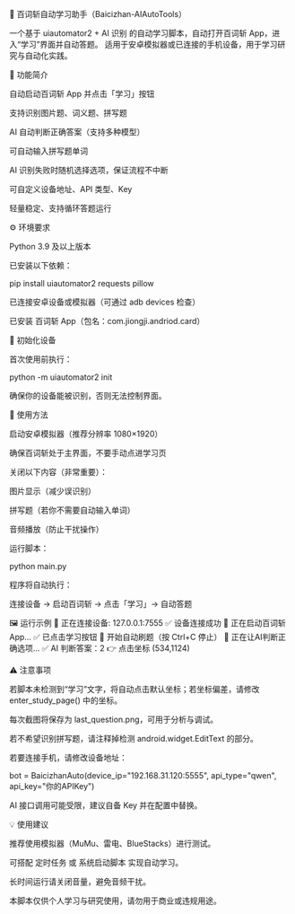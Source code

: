 📘 百词斩自动学习助手（Baicizhan-AIAutoTools）

一个基于 uiautomator2 + AI 识别 的自动学习脚本，自动打开百词斩 App，进入“学习”界面并自动答题。
适用于安卓模拟器或已连接的手机设备，用于学习研究与自动化实践。

🚀 功能简介

自动启动百词斩 App 并点击「学习」按钮

支持识别图片题、词义题、拼写题

AI 自动判断正确答案（支持多种模型）

可自动输入拼写题单词

AI 识别失败时随机选择选项，保证流程不中断

可自定义设备地址、API 类型、Key

轻量稳定、支持循环答题运行

⚙️ 环境要求

Python 3.9 及以上版本

已安装以下依赖：

pip install uiautomator2 requests pillow


已连接安卓设备或模拟器（可通过 adb devices 检查）

已安装 百词斩 App（包名：com.jiongji.andriod.card）

🧩 初始化设备

首次使用前执行：

python -m uiautomator2 init


确保你的设备能被识别，否则无法控制界面。

🧭 使用方法

启动安卓模拟器（推荐分辨率 1080×1920）

确保百词斩处于主界面，不要手动点进学习页

关闭以下内容（非常重要）：

图片显示（减少误识别）

拼写题（若你不需要自动输入单词）

音频播放（防止干扰操作）

运行脚本：

python main.py


程序将自动执行：

连接设备 → 启动百词斩 → 点击「学习」→ 自动答题

🖼️ 运行示例
📱 正在连接设备: 127.0.0.1:7555
✅ 设备连接成功
🚀 正在启动百词斩 App...
✅ 已点击学习按钮
🚀 开始自动刷题（按 Ctrl+C 停止）
🧠 正在让AI判断正确选项...
✅ AI 判断答案：2
👉 点击坐标 (534,1124)

⚠️ 注意事项

若脚本未检测到“学习”文字，将自动点击默认坐标；若坐标偏差，请修改 enter_study_page() 中的坐标。

每次截图将保存为 last_question.png，可用于分析与调试。

若不希望识别拼写题，请注释掉检测 android.widget.EditText 的部分。

若要连接手机，请修改设备地址：

bot = BaicizhanAuto(device_ip="192.168.31.120:5555", api_type="qwen", api_key="你的APIKey")


AI 接口调用可能受限，建议自备 Key 并在配置中替换。

💡 使用建议

推荐使用模拟器（MuMu、雷电、BlueStacks）进行测试。

可搭配 定时任务 或 系统启动脚本 实现自动学习。

长时间运行请关闭音量，避免音频干扰。

本脚本仅供个人学习与研究使用，请勿用于商业或违规用途。
